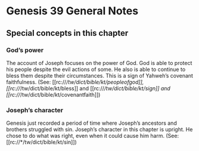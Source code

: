# Genesis 39 General Notes
## Special concepts in this chapter

### God’s power
The account of Joseph focuses on the power of God. God is able to protect his people despite the evil actions of some. He also is able to continue to bless them despite their circumstances. This is a sign of Yahweh’s covenant faithfulness. (See: [[rc://*/tw/dict/bible/kt/peopleofgod]], [[rc://*/tw/dict/bible/kt/bless]] and [[rc://*/tw/dict/bible/kt/sign]] and [[rc://*/tw/dict/bible/kt/covenantfaith]])

### Joseph’s character
Genesis just recorded a period of time where Joseph’s ancestors and brothers struggled with sin. Joseph’s character in this chapter is upright. He chose to do what was right, even when it could cause him harm. (See: [[rc://*/tw/dict/bible/kt/sin]])